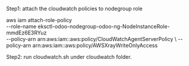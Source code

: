 Step1: attach the cloudwatch policies to nodegroup role


aws iam attach-role-policy \
--role-name eksctl-odoo-nodegroup-odoo-ng-NodeInstanceRole-mmdEz6E3RYuz \
--policy-arn arn:aws:iam::aws:policy/CloudWatchAgentServerPolicy \ 
--policy-arn arn:aws:iam::aws:policy/AWSXrayWriteOnlyAccess


Step2: run cloudwatch.sh under cloudwatch folder.
